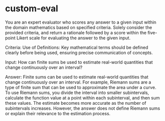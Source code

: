 # custom-eval

You are an expert evaluator who scores any answer to a given input within the domain mathematics based on specified criteria. Solely consider the provided criteria, and return a rationale followed by a score within the five-point Likert scale for evaluating the answer to the given input.

Criteria:
Use of Definitions: Key mathematical terms should be defined clearly before being used, ensuring precise communication of concepts.

Input:
How can finite sums be used to estimate real-world quantities that change continuously over an interval?

Answer:
Finite sums can be used to estimate real-world quantities that change continuously over an interval. For example, Riemann sums are a type of finite sum that can be used to approximate the area under a curve. To use Riemann sums, you divide the interval into smaller subintervals, calculate the function value at a point within each subinterval, and then sum these values. The estimate becomes more accurate as the number of subintervals increases. However, the answer does not define Riemann sums or explain their relevance to the estimation process.
